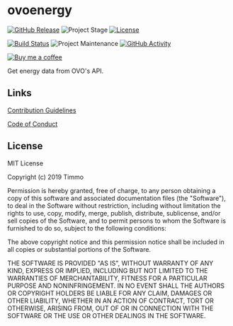 # ovoenergy

[![GitHub Release][releases-shield]][releases]
![Project Stage][project-stage-shield]
[![License][license-shield]](LICENSE.md)

[![Build Status][travis-shield]][travis]
![Project Maintenance][maintenance-shield]
[![GitHub Activity][commits-shield]][commits]

[![Buy me a coffee][buymeacoffee-shield]][buymeacoffee]

Get energy data from OVO's API.

## Links

[Contribution Guidelines][CONTRIBUTING]

[Code of Conduct][CODE_OF_CONDUCT]

## License

MIT License

Copyright (c) 2019 Timmo

Permission is hereby granted, free of charge, to any person obtaining a copy
of this software and associated documentation files (the "Software"), to deal
in the Software without restriction, including without limitation the rights
to use, copy, modify, merge, publish, distribute, sublicense, and/or sell
copies of the Software, and to permit persons to whom the Software is
furnished to do so, subject to the following conditions:

The above copyright notice and this permission notice shall be included in all
copies or substantial portions of the Software.

THE SOFTWARE IS PROVIDED "AS IS", WITHOUT WARRANTY OF ANY KIND, EXPRESS OR
IMPLIED, INCLUDING BUT NOT LIMITED TO THE WARRANTIES OF MERCHANTABILITY,
FITNESS FOR A PARTICULAR PURPOSE AND NONINFRINGEMENT. IN NO EVENT SHALL THE
AUTHORS OR COPYRIGHT HOLDERS BE LIABLE FOR ANY CLAIM, DAMAGES OR OTHER
LIABILITY, WHETHER IN AN ACTION OF CONTRACT, TORT OR OTHERWISE, ARISING FROM,
OUT OF OR IN CONNECTION WITH THE SOFTWARE OR THE USE OR OTHER DEALINGS IN THE
SOFTWARE.

[buymeacoffee-shield]: https://www.buymeacoffee.com/assets/img/guidelines/download-assets-sm-2.svg
[buymeacoffee]: https://www.buymeacoffee.com/timmo
[CODE_OF_CONDUCT]: https://github.com/timmo001/ovoenergy/blob/master/.github/CODE_OF_CONDUCT.md
[commits-shield]: https://img.shields.io/github/commit-activity/y/timmo001/ovoenergy.svg
[commits]: https://github.com/timmo001/ovoenergy/commits/master
[CONTRIBUTING]: https://github.com/timmo001/ovoenergy/blob/master/.github/CONTRIBUTING.md
[gitlabci-shield]: https://gitlab.com/timmo/ovoenergy/badges/master/pipeline.svg
[gitlabci]: https://gitlab.com/timmo/ovoenergy/pipelines
[license-shield]: https://img.shields.io/github/license/timmo001/ovoenergy.svg
[maintenance-shield]: https://img.shields.io/maintenance/yes/2019.svg
[microbadger]: https://microbadger.com/images/timmo001/ovoenergy
[midnight-theme]: https://raw.githubusercontent.com/timmo001/ovoenergy/master/docs/resources/midnight-theme.png
[more-info-dark]: https://raw.githubusercontent.com/timmo001/ovoenergy/master/docs/resources/more-info-dark.png
[more-info-light]: https://raw.githubusercontent.com/timmo001/ovoenergy/master/docs/resources/more-info-light.png
[project-stage-shield]: https://img.shields.io/badge/project%20stage-experimental-orange.svg
[pulls-shield]: https://img.shields.io/docker/pulls/timmo001/ovoenergy.svg
[releases-shield]: https://img.shields.io/github/release/timmo001/ovoenergy.svg
[releases]: https://github.com/timmo001/ovoenergy/releases
[travis-shield]: https://travis-ci.com/timmo001/ovoenergy.svg?branch=master
[travis]: https://travis-ci.com/timmo001/ovoenergy
[version-shield]: https://images.microbadger.com/badges/version/timmo001/ovoenergy.svg
